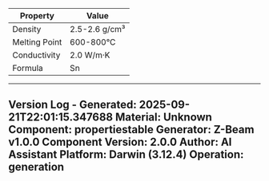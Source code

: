 | Property | Value |
|----------|-------|
| Density | 2.5-2.6 g/cm³ |
| Melting Point | 600-800°C |
| Conductivity | 2.0 W/m·K |
| Formula | Sn |


---
Version Log - Generated: 2025-09-21T22:01:15.347688
Material: Unknown
Component: propertiestable
Generator: Z-Beam v1.0.0
Component Version: 2.0.0
Author: AI Assistant
Platform: Darwin (3.12.4)
Operation: generation
---